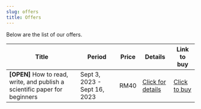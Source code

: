 ```yaml
---
slug: offers
title: Offers
---
```


Below are the list of our offers.


| Title | Period | Price | Details | Link to buy |  
|-------|--------|-------|---------|-------------|
| **[OPEN]** How to read, write, and publish a scientific paper for beginners | Sept 3, 2023 - Sept 16, 2023 | RM40 | [Click for details](/./offer_detail/2023-09-07-how-to-read-write-and-publish-a-scientific-paper-for-beginners/index.html) | [Click to buy](https://docs.google.com/forms/d/e/1FAIpQLSejBFQcL27ptCg8IoQ6TwhXa5MZvI5CUWrjs6uX2wB1fyPQuA/viewform?fbclid=IwAR2qm7-6thkfnqi7wc730dATsZNZCq7eNEaYVOVVsSQRWdELgFHh3QAwf84) |


